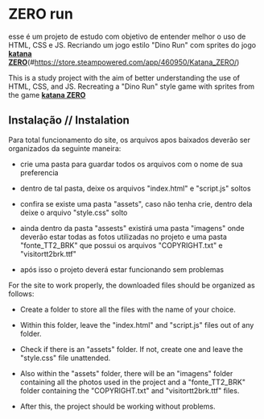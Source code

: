 # ZERO run
esse é um projeto de estudo com objetivo de entender melhor o uso de HTML, CSS e JS. Recriando um jogo estilo "Dino Run" com sprites do jogo [**katana ZERO**](https://store.steampowered.com/app/460950/Katana_ZERO/)(#https://store.steampowered.com/app/460950/Katana_ZERO/)


This is a study project with the aim of better understanding the use of HTML, CSS, and JS. Recreating a "Dino Run" style game with sprites from the game [**katana ZERO**](https://store.steampowered.com/app/460950/Katana_ZERO/)

## Instalação // Instalation
Para total funcionamento do site, os arquivos apos baixados deverão ser organizados da seguinte maneira:
- crie uma pasta para guardar todos os arquivos com o nome de sua preferencia

- dentro de tal pasta, deixe os arquivos "index.html" e "script.js" soltos 

- confira se existe uma pasta "assets", caso não tenha crie, dentro dela deixe o arquivo "style.css" solto

- ainda dentro da pasta "assests" existirá uma pasta "imagens" onde deverão estar todas as fotos utilizadas no projeto e uma pasta "fonte_TT2_BRK" que possui os arquivos "COPYRIGHT.txt" e "visitortt2brk.ttf"

- após isso o projeto deverá estar funcionando sem problemas

For the site to work properly, the downloaded files should be organized as follows:
- Create a folder to store all the files with the name of your choice.
  
- Within this folder, leave the "index.html" and "script.js" files out of any folder.
  
- Check if there is an "assets" folder. If not, create one and leave the "style.css" file unattended.
  
- Also within the "assets" folder, there will be an "imagens" folder containing all the photos used in the project and a "fonte_TT2_BRK" folder containing the "COPYRIGHT.txt" and "visitortt2brk.ttf" files.

- After this, the project should be working without problems.
